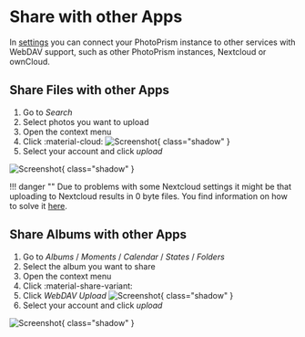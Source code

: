 # Share with other Apps #

In [settings](../settings/sync.md) you can connect your PhotoPrism instance to other services with WebDAV support, such as other PhotoPrism instances, Nextcloud or ownCloud.

## Share Files with other Apps ##

1. Go to *Search*
2. Select photos you want to upload
3. Open the context menu
4. Click :material-cloud:
   ![Screenshot](img/services-photo-upload-1-light.jpg){ class="shadow" }
5. Select your account and click *upload*

![Screenshot](img/services-photo-upload-2-light.jpg){ class="shadow" }

!!! danger ""
      Due to problems with some Nextcloud settings it might be that uploading to Nextcloud results in 0 byte files. You find information on how to solve it [here](https://github.com/photoprism/photoprism/issues/443).


## Share Albums with other Apps ##

1. Go to *Albums* / *Moments* / *Calendar* / *States* / *Folders*
2. Select the album you want to share
3. Open the context menu
4. Click :material-share-variant:
5. Click *WebDAV Upload*
   ![Screenshot](img/services-album-upload-1-light.jpg){ class="shadow" }
6. Select your account and click *upload*

![Screenshot](img/services-album-upload-2-light.jpg){ class="shadow" }
